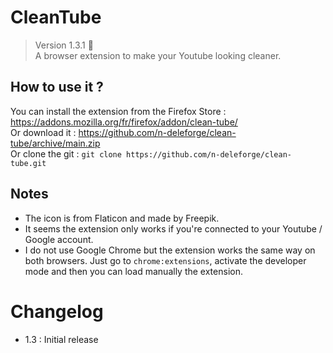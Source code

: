 # CleanTube

> Version 1.3.1 :memo:  
> A browser extension to make your Youtube looking cleaner.

## How to use it ?

You can install the extension from the Firefox Store : https://addons.mozilla.org/fr/firefox/addon/clean-tube/  
Or download it : https://github.com/n-deleforge/clean-tube/archive/main.zip  
Or clone the git : ```git clone https://github.com/n-deleforge/clean-tube.git```

## Notes
- The icon is from Flaticon and made by Freepik.
- It seems the extension only works if you're connected to your Youtube / Google account.
- I do not use Google Chrome but the extension works the same way on both browsers. Just go to `chrome:extensions`, activate the developer mode and then you can load manually the extension.

# Changelog

- 1.3 : Initial release
